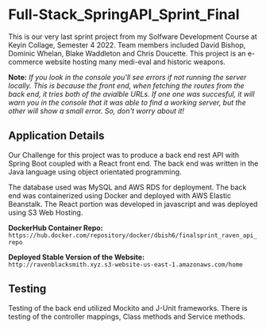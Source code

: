 # Full-Stack_SpringAPI_Sprint_Final
This is our very last sprint project from my Solfware Development Course at Keyin Collage, Semester 4 2022. Team members included David Bishop, Dominic Whelan, Blake Waddleton and Chris Doucette. This project is an e-commerce website hosting many medi-eval and historic weapons.

__Note:__ _If you look in the console you'll see errors if not running the server locally. This is because the front end, when fetching the routes from the back end, it tries both of the avialble URLs. If one one was succesful, it will warn you in the console that it was able to find a working server, but the other will show a small error. So, don't worry about it!_

## Application Details
Our Challenge for this project was to produce a back end rest API with Spring Boot coupled with a React front end. The back end was written in the Java language using object orientated programming. 

The database used was MySQL and AWS RDS for deployment. The back end was containerized using Docker and deployed with AWS Elastic Beanstalk. The React portion was developed in javascript and was deployed using S3 Web Hosting.

__DockerHub Container Repo:__<br />
`https://hub.docker.com/repository/docker/dbish6/finalsprint_raven_api_repo`

__Deployed Stable Version of the Website:__<br />
`http://ravenblacksmith.xyz.s3-website-us-east-1.amazonaws.com/home`

## Testing
Testing of the back end utilized Mockito and J-Unit frameworks. There is testing of the controller mappings, Class methods and Service methods.

